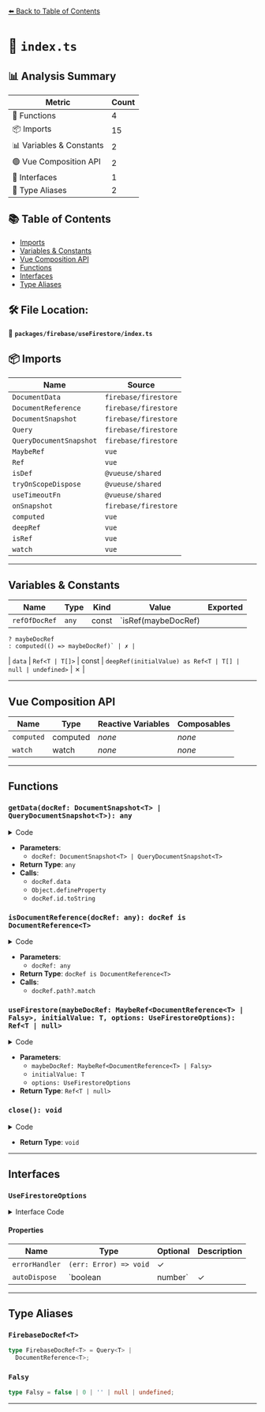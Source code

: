 [⬅️ Back to Table of Contents](../../../index.md)

# 📄 `index.ts`

## 📊 Analysis Summary

| Metric | Count |
|--------|-------|
| 🔧 Functions | 4 |
| 📦 Imports | 15 |
| 📊 Variables & Constants | 2 |
| 🟢 Vue Composition API | 2 |
| 📐 Interfaces | 1 |
| 📑 Type Aliases | 2 |

## 📚 Table of Contents

- [Imports](#imports)
- [Variables & Constants](#variables-constants)
- [Vue Composition API](#vue-composition-api)
- [Functions](#functions)
- [Interfaces](#interfaces)
- [Type Aliases](#type-aliases)

## 🛠️ File Location:
📂 **`packages/firebase/useFirestore/index.ts`**

## 📦 Imports

| Name | Source |
|------|--------|
| `DocumentData` | `firebase/firestore` |
| `DocumentReference` | `firebase/firestore` |
| `DocumentSnapshot` | `firebase/firestore` |
| `Query` | `firebase/firestore` |
| `QueryDocumentSnapshot` | `firebase/firestore` |
| `MaybeRef` | `vue` |
| `Ref` | `vue` |
| `isDef` | `@vueuse/shared` |
| `tryOnScopeDispose` | `@vueuse/shared` |
| `useTimeoutFn` | `@vueuse/shared` |
| `onSnapshot` | `firebase/firestore` |
| `computed` | `vue` |
| `deepRef` | `vue` |
| `isRef` | `vue` |
| `watch` | `vue` |


---

## Variables & Constants

| Name | Type | Kind | Value | Exported |
|------|------|------|-------|----------|
| `refOfDocRef` | `any` | const | `isRef(maybeDocRef)
    ? maybeDocRef
    : computed(() => maybeDocRef)` | ✗ |
| `data` | `Ref<T | T[]>` | const | `deepRef(initialValue) as Ref<T | T[] | null | undefined>` | ✗ |


---

## Vue Composition API

| Name | Type | Reactive Variables | Composables |
|------|------|-------------------|-------------|
| `computed` | computed | *none* | *none* |
| `watch` | watch | *none* | *none* |


---

## Functions

### `getData(docRef: DocumentSnapshot<T> | QueryDocumentSnapshot<T>): any`

<details><summary>Code</summary>

```ts
function getData<T>(
  docRef: DocumentSnapshot<T> | QueryDocumentSnapshot<T>,
) {
  const data = docRef.data()

  if (data) {
    Object.defineProperty(data, 'id', {
      value: docRef.id.toString(),
      writable: false,
    })
  }

  return data
}
```
</details>

- **Parameters**:
  - `docRef: DocumentSnapshot<T> | QueryDocumentSnapshot<T>`
- **Return Type**: `any`
- **Calls**:
  - `docRef.data`
  - `Object.defineProperty`
  - `docRef.id.toString`
### `isDocumentReference(docRef: any): docRef is DocumentReference<T>`

<details><summary>Code</summary>

```ts
function isDocumentReference<T>(docRef: any): docRef is DocumentReference<T> {
  return (docRef.path?.match(/\//g) || []).length % 2 !== 0
}
```
</details>

- **Parameters**:
  - `docRef: any`
- **Return Type**: `docRef is DocumentReference<T>`
- **Calls**:
  - `docRef.path?.match`
### `useFirestore(maybeDocRef: MaybeRef<DocumentReference<T> | Falsy>, initialValue: T, options: UseFirestoreOptions): Ref<T | null>`

<details><summary>Code</summary>

```ts
export function useFirestore<T extends DocumentData>(
  maybeDocRef: MaybeRef<DocumentReference<T> | Falsy>,
  initialValue: T,
  options?: UseFirestoreOptions
): Ref<T | null>
```
</details>

- **Parameters**:
  - `maybeDocRef: MaybeRef<DocumentReference<T> | Falsy>`
  - `initialValue: T`
  - `options: UseFirestoreOptions`
- **Return Type**: `Ref<T | null>`
### `close(): void`

<details><summary>Code</summary>

```ts
() => { }
```
</details>

- **Return Type**: `void`

---

## Interfaces

### `UseFirestoreOptions`

<details><summary>Interface Code</summary>

```ts
export interface UseFirestoreOptions {
  errorHandler?: (err: Error) => void
  autoDispose?: boolean | number
}
```
</details>

#### Properties

| Name | Type | Optional | Description |
|------|------|----------|-------------|
| `errorHandler` | `(err: Error) => void` | ✓ |  |
| `autoDispose` | `boolean | number` | ✓ |  |


---

## Type Aliases

### `FirebaseDocRef<T>`

```ts
type FirebaseDocRef<T> = Query<T> |
  DocumentReference<T>;
```

### `Falsy`

```ts
type Falsy = false | 0 | '' | null | undefined;
```


---